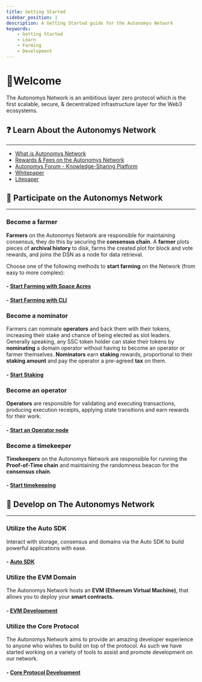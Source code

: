 ```yaml
---
title: Getting Started
sidebar_position: 1
description: A Getting Started guide for the Autonomys Network
keywords:
    - Getting Started
    - Learn
    - Farming
    - Development
---
```


# 👋Welcome
The Autonomys Network is an ambitious layer zero protocol which is the first scalable, secure, & decentralized infrastructure layer for the Web3 ecosystems. 

## ❓ Learn About the Autonomys Network 
---
- [What is Autonomys Network](https://www.autonomys.xyz/project)
- [Rewards & Fees on the Autonomys Network](https://academy.autonomys.xyz/subspace-protocol/rewards-and-fees)
- [Autonomys Forum - Knowledge-Sharing Platform](https://forum.autonomys.xyz)
- [Whitepaper](https://cdn.prod.website-files.com/66d7181179fbc331d39e9df0/6734a4bf4a74c3c5c6b01d34_autonomys_whitepaper.pdf)
- [Litepaper](https://autonomys-public-assets.s3.us-east-1.amazonaws.com/autonomys-lightpaper.pdf)

## 🤝 Participate on the Autonomys Network
---
### **Become a farmer**

**Farmers** on the Autonomys Network are responsible for maintaining consensus, they do this by securing the **consensus chain**. A **farmer** plots pieces of **archival history** to disk, farms the created plot for block and vote rewards, and joins the DSN as a node for data retrieval.

Choose one of the following methods to **start farming** on the Network (from easy to more complex):

#### - [Start Farming with Space Acres](/farming/space-acres/install)
#### - [Start Farming with CLI](/farming/cli/install)

### **Become a nominator**

Farmers can nominate **operators** and back them with their tokens, increasing their stake and chance of being elected as slot leaders. Generally speaking, any SSC token holder can stake their tokens by **nominating** a domain operator without having to become an operator or farmer themselves. **Nominators** earn **staking** rewards, proportional to their **staking amount** and pay the operator a pre-agreed **tax** on them.

#### - [Start Staking](/staking/stake)

### **Become an operator**

**Operators** are responsible for validating and executing transactions, producing execution receipts, applying state transitions and earn rewards for their work.

#### - [Start an Operator node](/staking/operator/register)

### **Become a timekeeper**

**Timekeepers** on the Autonomys Network are responsible for running the **Proof-of-Time chain** and maintaining the randomness beacon for the **consensus chain**.

#### - [Start timekeeping](/farming/timekeeper)

## 📖 Develop on The Autonomys Network
---

### Utilize the Auto SDK

Interact with storage, consensus and domains via the Auto SDK to build powerful applications with ease.  

#### - [Auto SDK](/develop/auto-sdk/intro)


### Utilize the EVM Domain

The Autonomys Network hosts an **EVM (Ethereum Virtual Machine)**, that allows you to deploy your **smart contracts.** 

#### - [EVM Development](/develop/auto-evm/introduction)

### Utilize the Core Protocol
The Autonomys Network aims to provide an amazing developer experience to anyone who wishes to build on top of the protocol. As such we have started working on a variety of tools to assist and promote development on our network. 

#### - [Core Protocol Development](https://github.com/autonomys/subspace/blob/main/docs/development.md)
